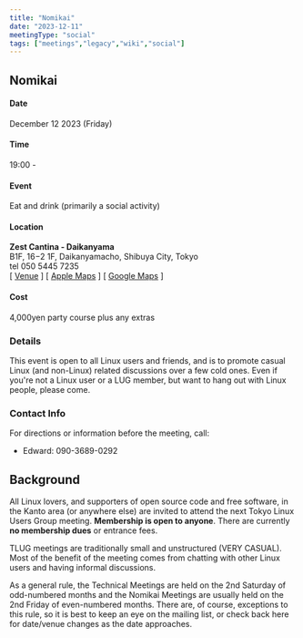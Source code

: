```yaml
---
title: "Nomikai"
date: "2023-12-11"
meetingType: "social"
tags: ["meetings","legacy","wiki","social"]
---
```


<h2 id="nomikai">Nomikai</h2>
<h4 id="date">Date</h4>
<p>December 12 2023 (Friday)</p>
<h4 id="time">Time</h4>
<p>19:00 -</p>
<h4 id="event">Event</h4>
<p>Eat and drink (primarily a social activity)</p>
<h4 id="location">Location</h4>
<p><strong>Zest Cantina - Daikanyama</strong><br />
B1F, 16−2 1F, Daikanyamacho, Shibuya City, Tokyo<br />
tel 050 5445 7235<br />
[ <a href="https://zest-cantina.jp/daikanyama/">Venue</a> ]
[ <a href="https://maps.apple.com/place?place-id=IBB82791F0A95A1D9">Apple Maps</a> ]
[ <a href="https://goo.gl/maps/9ejrTuhJ2oQLeHmV6">Google Maps</a> ]</p>
<h4 id="cost">Cost</h4>
<p>4,000yen party course plus any extras</p>
<h3 id="details">Details</h3>
<p>This event is open to all Linux users and friends, and is to promote casual Linux (and non-Linux) related discussions over a few cold ones. Even if you're not a Linux user or a LUG member, but want to hang out with Linux people, please come.</p>
<h3 id="contact_info">Contact Info</h3>
<p>For directions or information before the meeting, call:</p>
<ul>
<li>Edward: 090-3689-0292</li>
</ul>

<h2 id="introduction">Background</h2>
<p>All Linux lovers, and supporters of open source code and free software, in the Kanto area (or anywhere else) are invited to attend the next Tokyo Linux Users Group meeting. <b>Membership is open to anyone</b>. There are currently <b>no membership dues</b> or entrance fees.</p>
<p>TLUG meetings are traditionally small and unstructured (VERY CASUAL). Most of the benefit of the meeting comes from chatting with other Linux users and having informal discussions.</p>
<p>As a general rule, the Technical Meetings are held on the 2nd Saturday of odd-numbered months and the Nomikai Meetings are usually held on the 2nd Friday of even-numbered months. There are, of course, exceptions to this rule, so it is best to keep an eye on the mailing list, or check back here for date/venue changes as the date approaches.</p>
